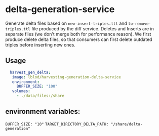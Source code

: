 # delta-generation-service

Generate delta files based on `new-insert-triples.ttl` and `to-remove-triples.ttl` file produced by the diff service.
Deletes and Inserts are in separate files (we don't merge both for performance reason).
We first produce delete delta files, so that consumers can first delete outdated triples before inserting new ones.

## Usage

```yml
  harvest_gen_delta:
   image: lblod/harvesting-generation-delta-service
   environment:
     BUFFER_SIZE: "100"
   volumes:
     - ./data/files:/share
```

## environment variables:

`BUFFER_SIZE: "10"`
`TARGET_DIRECTORY_DELTA_PATH: "/share/delta-generation"`


